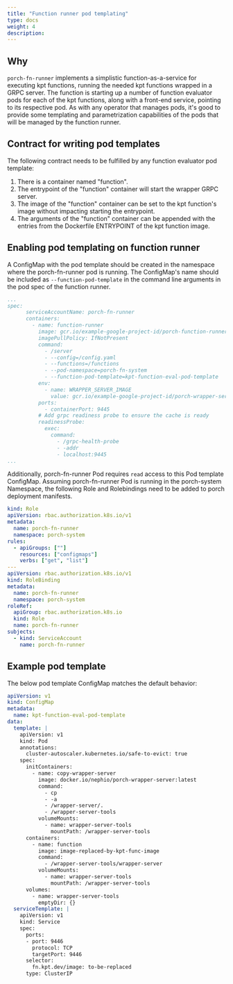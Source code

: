 ```yaml
---
title: "Function runner pod templating"
type: docs
weight: 4
description: 
---
```


## Why 

`porch-fn-runner` implements a simplistic function-as-a-service for executing kpt functions, running the needed kpt
functions wrapped in a GRPC server. The function is starting up a number of function evaluator pods for each of the kpt
functions, along with a front-end service, pointing to its respective pod. As with any operator that manages pods, it's good
to provide some templating and parametrization capabilities of the pods that will be managed by the function runner.

## Contract for writing pod templates

The following contract needs to be fulfilled by any function evaluator pod template:

1. There is a container named "function".
2. The entrypoint of the "function" container will start the wrapper GRPC server.
3. The image of the "function" container can be set to the kpt function's image without impacting starting the 
   entrypoint.
4. The arguments of the "function" container can be appended with the entries from the Dockerfile  ENTRYPOINT of the kpt
   function image.

## Enabling pod templating on function runner

A ConfigMap with the pod template should be created in the namespace where the porch-fn-runner pod is running.
The ConfigMap's name should be included as `--function-pod-template` in the command line arguments in the pod spec of the function runner.

```yaml
...
spec:
      serviceAccountName: porch-fn-runner
      containers:
        - name: function-runner
          image: gcr.io/example-google-project-id/porch-function-runner:latest
          imagePullPolicy: IfNotPresent
          command:
            - /server
            - --config=/config.yaml
            - --functions=/functions
            - --pod-namespace=porch-fn-system
            - --function-pod-template=kpt-function-eval-pod-template 
          env:
            - name: WRAPPER_SERVER_IMAGE
              value: gcr.io/example-google-project-id/porch-wrapper-server:latest
          ports:
            - containerPort: 9445
          # Add grpc readiness probe to ensure the cache is ready
          readinessProbe:
            exec:
              command:
                - /grpc-health-probe
                - -addr
                - localhost:9445
...
```

Additionally, porch-fn-runner Pod requires `read` access to this Pod template ConfigMap. Assuming porch-fn-runner Pod is running in the porch-system Namespace, the following Role and Rolebindings need to be added to porch deployment manifests.

```yaml
kind: Role
apiVersion: rbac.authorization.k8s.io/v1
metadata:
  name: porch-fn-runner
  namespace: porch-system
rules:
  - apiGroups: [""]
    resources: ["configmaps"]
    verbs: ["get", "list"]
---
apiVersion: rbac.authorization.k8s.io/v1
kind: RoleBinding
metadata:
  name: porch-fn-runner
  namespace: porch-system
roleRef:
  apiGroup: rbac.authorization.k8s.io
  kind: Role
  name: porch-fn-runner
subjects:
  - kind: ServiceAccount
    name: porch-fn-runner
```

## Example pod template

The below pod template ConfigMap matches the default behavior:

```yaml
apiVersion: v1
kind: ConfigMap
metadata:
  name: kpt-function-eval-pod-template
data:
  template: |
    apiVersion: v1
    kind: Pod
    annotations:
      cluster-autoscaler.kubernetes.io/safe-to-evict: true
    spec:
      initContainers:
        - name: copy-wrapper-server
          image: docker.io/nephio/porch-wrapper-server:latest
          command: 
            - cp
            - -a
            - /wrapper-server/.
            - /wrapper-server-tools
          volumeMounts:
            - name: wrapper-server-tools
              mountPath: /wrapper-server-tools
      containers:
        - name: function
          image: image-replaced-by-kpt-func-image
          command: 
            - /wrapper-server-tools/wrapper-server
          volumeMounts:
            - name: wrapper-server-tools
              mountPath: /wrapper-server-tools
      volumes:
        - name: wrapper-server-tools
          emptyDir: {}
  serviceTemplate: |
    apiVersion: v1
    kind: Service
    spec:
      ports:
      - port: 9446
        protocol: TCP
        targetPort: 9446
      selector:
        fn.kpt.dev/image: to-be-replaced
      type: ClusterIP
```
